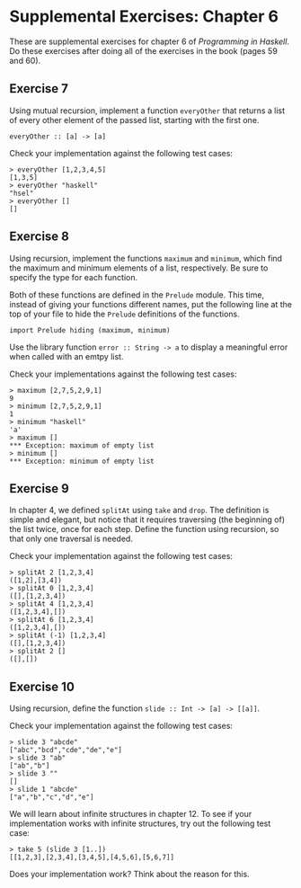 Supplemental Exercises: Chapter 6
=================================

These are supplemental exercises for chapter 6 of _Programming in Haskell_.
Do these exercises after doing all of the exercises in the book (pages 59 and
60).

Exercise 7
----------

Using mutual recursion, implement a function `everyOther` that returns a list
of every other element of the passed list, starting with the first one.

    everyOther :: [a] -> [a]

Check your implementation against the following test cases:

    > everyOther [1,2,3,4,5]
    [1,3,5]
    > everyOther "haskell"
    "hsel"
    > everyOther []
    []

Exercise 8
----------

Using recursion, implement the functions `maximum` and `minimum`, which find
the maximum and minimum elements of a list, respectively.  Be sure to specify
the type for each function.

Both of these functions are defined in the `Prelude` module.  This time,
instead of giving your functions different names, put the following line at
the top of your file to hide the `Prelude` definitions of the functions.

    import Prelude hiding (maximum, minimum)

Use the library function `error :: String -> a` to display a meaningful error
when called with an emtpy list.

Check your implementations against the following test cases:

    > maximum [2,7,5,2,9,1]
    9
    > minimum [2,7,5,2,9,1]
    1
    > minimum "haskell"
    'a'
    > maximum []
    *** Exception: maximum of empty list
    > minimum []
    *** Exception: minimum of empty list

Exercise 9
----------

In chapter 4, we defined `splitAt` using `take` and `drop`.  The definition is
simple and elegant, but notice that it requires traversing (the beginning of)
the list twice, once for each step.  Define the function using recursion, so
that only one traversal is needed.

Check your implementation against the following test cases:

    > splitAt 2 [1,2,3,4]
    ([1,2],[3,4])
    > splitAt 0 [1,2,3,4]
    ([],[1,2,3,4])
    > splitAt 4 [1,2,3,4]
    ([1,2,3,4],[])
    > splitAt 6 [1,2,3,4]
    ([1,2,3,4],[])
    > splitAt (-1) [1,2,3,4]
    ([],[1,2,3,4])
    > splitAt 2 []
    ([],[])

Exercise 10
-----------

Using recursion, define the function `slide :: Int -> [a] -> [[a]]`.

Check your implementation against the following test cases:

    > slide 3 "abcde"
    ["abc","bcd","cde","de","e"]
    > slide 3 "ab"
    ["ab","b"]
    > slide 3 ""
    []
    > slide 1 "abcde"
    ["a","b","c","d","e"]

We will learn about infinite structures in chapter 12.  To see if your
implementation works with infinite structures, try out the following test
case:

    > take 5 (slide 3 [1..])
    [[1,2,3],[2,3,4],[3,4,5],[4,5,6],[5,6,7]]

Does your implementation work?  Think about the reason for this.
